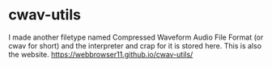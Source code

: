 # cwav-utils
I made another filetype named Compressed Waveform Audio File Format (or cwav for short) and the interpreter and crap for it is stored here. This is also the website.
https://webbrowser11.github.io/cwav-utils/
